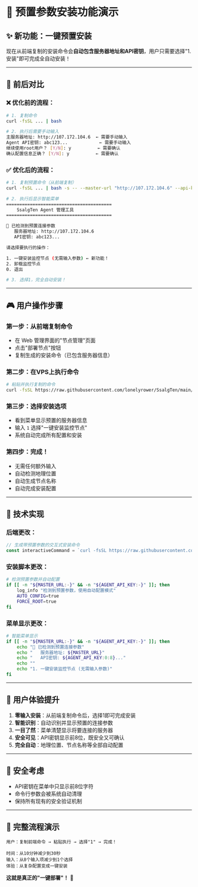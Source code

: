 # 🎯 预置参数安装功能演示

## ✨ 新功能：一键预置安装

现在从前端复制的安装命令会**自动包含服务器地址和API密钥**，用户只需要选择"1.安装"即可完成全自动安装！

---

## 🔄 前后对比

### ❌ 优化前的流程：
```bash
# 1. 复制命令
curl -fsSL ... | bash

# 2. 执行后需要手动输入
主服务器地址: http://107.172.104.6  ← 需要手动输入
Agent API密钥: abc123...            ← 需要手动输入
继续使用root用户？ [Y/N]: y          ← 需要确认
确认配置信息正确？ [Y/N]: y          ← 需要确认
```

### ✅ 优化后的流程：
```bash
# 1. 复制预置命令（从前端复制）
curl -fsSL ... | bash -s -- --master-url "http://107.172.104.6" --api-key "abc123..."

# 2. 执行后显示智能菜单
========================================
    SsalgTen Agent 管理工具
========================================

🔗 已检测到预置连接参数
   服务器地址: http://107.172.104.6
   API密钥: abc123...

请选择要执行的操作：

1. 一键安装监控节点 (无需输入参数) ← 新功能！
2. 卸载监控节点
0. 退出

# 3. 选择1，完全自动安装！
```

---

## 🎮 用户操作步骤

### 第一步：从前端复制命令
- 在 Web 管理界面的"节点管理"页面
- 点击"部署节点"按钮
- 复制生成的安装命令（已包含服务器信息）

### 第二步：在VPS上执行命令
```bash
# 粘贴并执行复制的命令
curl -fsSL https://raw.githubusercontent.com/lonelyrower/SsalgTen/main/scripts/install-agent.sh | bash -s -- --master-url "http://107.172.104.6" --api-key "your-api-key"
```

### 第三步：选择安装选项
- 看到菜单显示预置的服务器信息
- 输入 `1` 选择"一键安装监控节点"
- 系统自动完成所有配置和安装

### 第四步：完成！
- 无需任何额外输入
- 自动检测地理位置
- 自动生成节点名称
- 自动完成安装配置

---

## 🔧 技术实现

### 后端更改：
```javascript
// 生成带预置参数的交互式安装命令
const interactiveCommand = `curl -fsSL https://raw.githubusercontent.com/lonelyrower/SsalgTen/main/scripts/install-agent.sh | bash -s -- --master-url "${serverUrl}" --api-key "${apiKey}"`;
```

### 安装脚本更改：
```bash
# 检测预置参数并自动配置
if [[ -n "${MASTER_URL:-}" && -n "${AGENT_API_KEY:-}" ]]; then
    log_info "检测到预置参数，使用自动配置模式"
    AUTO_CONFIG=true
    FORCE_ROOT=true
fi
```

### 菜单显示更改：
```bash
# 智能菜单显示
if [[ -n "${MASTER_URL:-}" && -n "${AGENT_API_KEY:-}" ]]; then
    echo "🔗 已检测到预置连接参数"
    echo "   服务器地址: ${MASTER_URL}"
    echo "   API密钥: ${AGENT_API_KEY:0:8}..."
    echo ""
    echo "1. 一键安装监控节点 (无需输入参数)"
fi
```

---

## 🎉 用户体验提升

1. **零输入安装**：从前端复制命令后，选择1即可完成安装
2. **智能识别**：自动识别并显示预置的连接参数
3. **一目了然**：菜单清楚显示将要连接的服务器
4. **安全可见**：API密钥显示前8位，既安全又可确认
5. **完全自动**：地理位置、节点名称等全部自动配置

---

## 🔐 安全考虑

- API密钥在菜单中只显示前8位字符
- 命令行参数会被系统自动清理
- 保持所有现有的安全验证机制

---

## 📱 完整流程演示

```
用户：复制前端命令 → 粘贴执行 → 选择"1" → 完成！

时间：从10分钟减少到30秒
输入：从8个输入项减少到1个选择
体验：从复杂配置变成一键安装
```

**这就是真正的"一键部署"！** 🚀